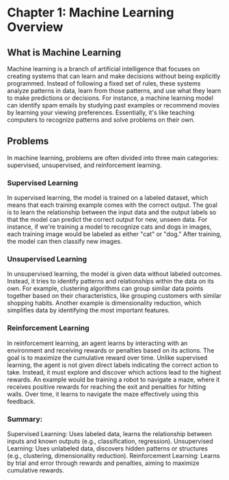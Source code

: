 # Chapter 1: Machine Learning Overview

## What is Machine Learning

Machine learning is a branch of artificial intelligence that focuses on creating systems that can learn and make decisions without being explicitly programmed. Instead of following a fixed set of rules, these systems analyze patterns in data, learn from those patterns, and use what they learn to make predictions or decisions. For instance, a machine learning model can identify spam emails by studying past examples or recommend movies by learning your viewing preferences. Essentially, it's like teaching computers to recognize patterns and solve problems on their own.


## Problems
In machine learning, problems are often divided into three main categories: supervised, unsupervised, and reinforcement learning.

### Supervised Learning
In supervised learning, the model is trained on a labeled dataset, which means that each training example comes with the correct output. The goal is to learn the relationship between the input data and the output labels so that the model can predict the correct output for new, unseen data. For instance, if we're training a model to recognize cats and dogs in images, each training image would be labeled as either "cat" or "dog." After training, the model can then classify new images.

### Unsupervised Learning
In unsupervised learning, the model is given data without labeled outcomes. Instead, it tries to identify patterns and relationships within the data on its own. For example, clustering algorithms can group similar data points together based on their characteristics, like grouping customers with similar shopping habits. Another example is dimensionality reduction, which simplifies data by identifying the most important features.

### Reinforcement Learning
In reinforcement learning, an agent learns by interacting with an environment and receiving rewards or penalties based on its actions. The goal is to maximize the cumulative reward over time. Unlike supervised learning, the agent is not given direct labels indicating the correct action to take. Instead, it must explore and discover which actions lead to the highest rewards. An example would be training a robot to navigate a maze, where it receives positive rewards for reaching the exit and penalties for hitting walls. Over time, it learns to navigate the maze effectively using this feedback.

### Summary:
Supervised Learning: Uses labeled data, learns the relationship between inputs and known outputs (e.g., classification, regression).
Unsupervised Learning: Uses unlabeled data, discovers hidden patterns or structures (e.g., clustering, dimensionality reduction).
Reinforcement Learning: Learns by trial and error through rewards and penalties, aiming to maximize cumulative rewards.

